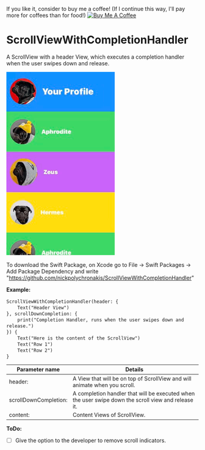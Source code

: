 If you like it, consider to buy me a coffee! (If I continue this way, I'll pay more for coffees than for food!) <a href="https://www.buymeacoffee.com/NickPolychronakis" target="_blank"><img src="https://cdn.buymeacoffee.com/buttons/default-orange.png" alt="Buy Me A Coffee" width="158" height="35" style="height: 25px !important;width: 158px !important;" ></a>


# ScrollViewWithCompletionHandler

A ScrollView with a header View, which executes a completion handler when the user swipes down and release.

![Example gif](Example.gif)


To download the Swift Package, on Xcode go to File -> Swift Packages -> Add Package Dependency and write "https://github.com/nickpolychronakis/ScrollViewWithCompletionHandler"

**Example:**

```
ScrollViewWithCompletionHandler(header: {
    Text("Header View")
}, scrollDownCompletion: {
    print("Completion Handler, runs when the user swipes down and release.")
}) {
    Text("Here is the content of the ScrollView")
    Text("Row 1")
    Text("Row 2")
}
```

Parameter name | Details
---------------|---------
header: | A View that will be on top of ScrollView and will animate when you scroll.
scrollDownCompletion: | A completion handler that will be executed when the user swipe down the scroll view and release it.
content: | Content Views of ScrollView.
    

**ToDo:**
- [ ] Give the option to the developer to remove scroll indicators.
